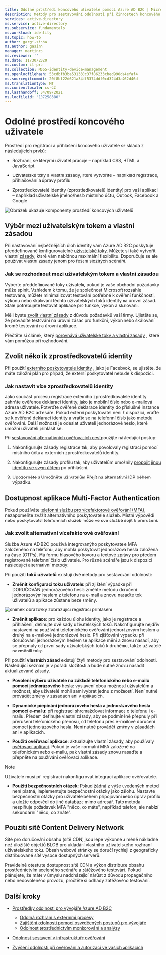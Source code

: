 ```yaml
---
title: Odolné prostředí koncového uživatele pomocí Azure AD B2C | Microsoft Docs
description: Metody pro sestavování odolnosti při činnostech koncového uživatele pomocí Azure AD B2C
services: active-directory
ms.service: active-directory
ms.subservice: fundamentals
ms.workload: identity
ms.topic: how-to
author: gargi-sinha
ms.author: gasinh
manager: martinco
ms.reviewer: ''
ms.date: 11/30/2020
ms.custom: it-pro
ms.collection: M365-identity-device-management
ms.openlocfilehash: 53cdbfb3ba531330c37f86233cbed990da4efaf4
ms.sourcegitcommit: 20f8bf22d621a34df5374ddf0cd324d3a762d46d
ms.translationtype: MT
ms.contentlocale: cs-CZ
ms.lasthandoff: 04/09/2021
ms.locfileid: "107258380"
---
```

# <a name="resilient-end-user-experience"></a>Odolné prostředí koncového uživatele

Prostředí pro registraci a přihlášení koncového uživatele se skládá z následujících prvků:

- Rozhraní, se kterými uživatel pracuje – například CSS, HTML a JavaScript

- Uživatelské toky a vlastní zásady, které vytvoříte – například registrace, přihlašování a úpravy profilu

- Zprostředkovatelé identity (zprostředkovatelů identity) pro vaši aplikaci – například uživatelské jméno/heslo místního účtu, Outlook, Facebook a Google

![Obrázek ukazuje komponenty prostředí koncových uživatelů](media/resilient-end-user-experiences/end-user-experience-architecture.png)

## <a name="choose-between-user-flow-and-custom-policy"></a>Výběr mezi uživatelským tokem a vlastní zásadou  

Při nastavování nejběžnějších úloh identity vám Azure AD B2C poskytuje předdefinované konfigurovatelné [uživatelské toky](../../active-directory-b2c/user-flow-overview.md). Můžete si také vytvořit vlastní [zásady](../../active-directory-b2c/custom-policy-overview.md), které vám nabídnou maximální flexibilitu. Doporučuje se ale používat vlastní zásady jenom pro řešení složitých scénářů.

### <a name="how-to-decide-between-user-flow-and-custom-policy"></a>Jak se rozhodnout mezi uživatelským tokem a vlastní zásadou

Vyberte předdefinované toky uživatelů, pokud je vaše obchodní požadavky může splnit. Vzhledem k tomu, že je společnost Microsoft rozsáhle testována, můžete minimalizovat testování potřebné k ověření funkčnosti, výkonu nebo škálování těchto uživatelských toků identity na úrovni zásad. Stále potřebujete testovat aplikace pro funkce, výkon a škálování.

Měli byste [zvolit vlastní zásady](../../active-directory-b2c/user-flow-overview.md) z důvodu požadavků vaší firmy. Ujistěte se, že provádíte testování na úrovni zásad pro funkční, výkon nebo škálování kromě testování na úrovni aplikace.

Přečtěte si článek, který [porovnává uživatelské toky a vlastní zásady](../../active-directory-b2c/user-flow-overview.md#comparing-user-flows-and-custom-policies) , které vám pomůžou při rozhodování.

## <a name="choose-multiple-idps"></a>Zvolit několik zprostředkovatelů identity

Při použití [externího poskytovatele identity](../../active-directory-b2c/technical-overview.md#external-identity-providers) , jako je Facebook, se ujistěte, že máte záložní plán pro případ, že externí poskytovatel nebude k dispozici.

### <a name="how-to-set-up-multiple-idps"></a>Jak nastavit více zprostředkovatelů identity

Jako součást procesu registrace externího zprostředkovatele identity zahrňte ověřenou deklaraci identity, jako je mobilní číslo nebo e-mailová adresa uživatele. Potvrďte ověřené deklarace identity do příslušné instance Azure AD B2C adresáře. Pokud externí poskytovatel není k dispozici, vraťte se k ověřené deklaraci identity a vraťte se na telefonní číslo jako metodu ověřování. Další možností je odeslat uživateli jednorázové heslo, které umožní uživateli přihlásit se.

 Při [sestavování alternativních ověřovacích cest](https://github.com/azure-ad-b2c/samples/tree/master/policies/idps-filter)použijte následující postup:

 1. Nakonfigurujte zásady registrace tak, aby povolovaly registraci pomocí místního účtu a externích zprostředkovatelů identity.

 2. Nakonfigurujte zásady profilu tak, aby uživatelům umožnily [propojit jinou identitu se svým účtem](https://github.com/Azure-Samples/active-directory-b2c-advanced-policies/tree/master/account-linking) po přihlášení.

 3. Upozorněte a Umožněte uživatelům [Přejít na alternativní IDP](../../active-directory-b2c/customize-ui-with-html.md#configure-dynamic-custom-page-content-uri) během výpadku.

## <a name="availability-of-multi-factor-authentication"></a>Dostupnost aplikace Multi-Factor Authentication

Pokud používáte [telefonní službu pro vícefaktorové ověřování (MFA)](../../active-directory-b2c/phone-authentication-user-flows.md), nezapomeňte zvážit alternativního poskytovatele služeb. Místní výpovědi nebo poskytovatel telefonních služeb může ve své službě dojít k přerušení.

### <a name="how-to-choose-an-alternate-mfa"></a>Jak zvolit alternativní vícefaktorové ověřování  

Služba Azure AD B2C používá integrovanýho poskytovatele MFA založeného na telefonu, aby mohla poskytovat jednorázová hesla založená na čase (OTPs). Má formu hlasového hovoru a textové zprávy pro předem registrované telefonní číslo uživatele. Pro různé scénáře jsou k dispozici následující alternativní metody:

Při použití **toků uživatelů** existují dvě metody pro sestavování odolnosti:

- **Změnit konfiguraci toku uživatele**: při zjištění výpadku při DORUČOVÁNí jednorázového hesla změňte metodu doručení jednorázovým heslem z telefonu na e-mail a znovu nasaďte tok uživatelů a aplikace zůstane beze změny.

![snímek obrazovky zobrazující registraci přihlášení](media/resilient-end-user-experiences/create-sign-in.png)

- **Změnit aplikace**: pro každou úlohu identity, jako je registrace a přihlášení, definujte dvě sady uživatelských toků. Nakonfigurujte nejdřív nastavení na používání telefonického ověřování jednorázovým heslem a druhý na e-mailové jednorázové heslo. Při zjišťování výpadku při doručování jednorázovým heslem se aplikace mění a znovu nasadí, aby se přepnuly od první sady uživatelských toků k druhému, takže uživatelé nezměnili toky.  

Při použití **vlastních zásad** existují čtyři metody pro sestavování odolnosti. Následující seznam je v pořadí složitosti a bude nutné znovu nasadit aktualizované zásady.

- **Povolení výběru uživatele na základě telefonického nebo e-mailu pomocí jednorázového** hesla: vystavení obou možností uživatelům a možnost, aby uživatelé mohli sami vybrat jednu z možností. Není nutné provádět změny v zásadách ani v aplikacích.

- **Dynamické přepínání jednorázového hesla a jednorázového hesla pomocí e-mailu**: při registraci shromažďovat informace o telefonu i e-mailu. Předem definujte vlastní zásady, aby se podmíněně přepnuly při přerušení telefonického přenosu, od telefonu přes e-mailové doručení pomocí jednorázového hesla. Není nutné provádět změny v zásadách ani v aplikacích.

- **Použití ověřovací aplikace**: aktualizujte vlastní zásady, aby používaly [ověřovací aplikaci](https://github.com/azure-ad-b2c/samples/tree/master/policies/custom-mfa-totp). Pokud je vaše normální MFA založené na telefonickém nebo e-mailu, pak vlastní zásady znovu nasaďte a přepněte na používání ověřovací aplikace.

>[!Note]
>Uživatelé musí při registraci nakonfigurovat integraci aplikace ověřovatele.

- **Použití bezpečnostních otázek**: Pokud žádná z výše uvedených metod není platná, implementujte bezpečnostní otázky jako zálohu. Nastavte bezpečnostní otázky pro uživatele během připojování nebo úprav profilu a uložte odpovědi do jiné databáze mimo adresář. Tato metoda nesplňuje požadavek MFA "něco, co máte", například telefon, ale nabízí sekundární "něco, co znáte".

## <a name="use-a-content-delivery-network"></a>Použití sítě Content Delivery Network

Sítě pro doručování obsahu (sítě CDN) jsou lépe výkonné a méně nákladné než úložiště objektů BLOB pro ukládání vlastního uživatelského rozhraní uživatelského toku. Obsah webové stránky se doručí rychleji z geograficky distribuované sítě vysoce dostupných serverů.  

Pravidelně otestujte dostupnost sítě CDN a výkon distribuce obsahu prostřednictvím uceleného scénáře a zátěžového testování. Pokud plánujete, že máte v úmyslu nadcházející nárůst z důvodu propagačního nebo nedovoleného provozu, pročtěte si odhady zátěžového testování.
  
## <a name="next-steps"></a>Další kroky

- [Prostředky odolnosti pro vývojáře Azure AD B2C](resilience-b2c.md)
  
  - [Odolná rozhraní s externími procesy](resilient-external-processes.md)
  - [Zajištění odolnosti pomocí osvědčených postupů pro vývojáře](resilience-b2c-developer-best-practices.md)
  - [Odolnost prostřednictvím monitorování a analýzy](resilience-with-monitoring-alerting.md)
- [Odolnost sestavení v infrastruktuře ověřování](resilience-in-infrastructure.md)
- [Zvýšení odolnosti při ověřování a autorizaci ve vašich aplikacích](resilience-app-development-overview.md)